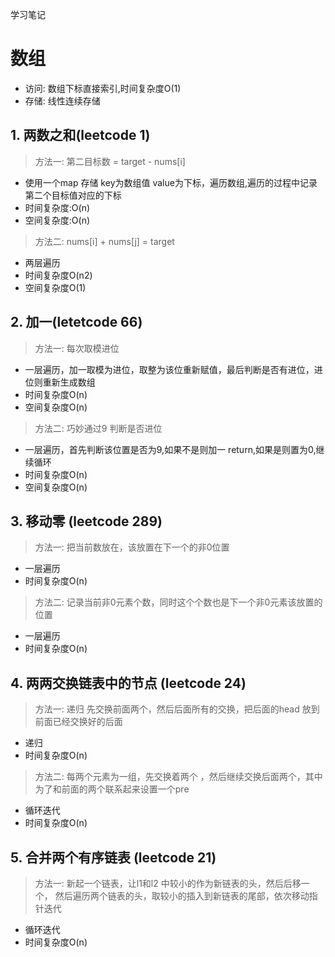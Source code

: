 学习笔记

# 数组
- 访问: 数组下标直接索引,时间复杂度O(1)
- 存储: 线性连续存储

## 1. 两数之和(leetcode 1)
> 方法一: 第二目标数 = target - nums[i]
- 使用一个map 存储 key为数组值 value为下标，遍历数组,遍历的过程中记录第二个目标值对应的下标
- 时间复杂度:O(n)
- 空间复杂度:O(n)

> 方法二: nums[i] + nums[j] = target
- 两层遍历
- 时间复杂度O(n2)
- 空间复杂度O(1)

## 2. 加一(letetcode 66)
> 方法一: 每次取模进位
- 一层遍历，加一取模为进位，取整为该位重新赋值，最后判断是否有进位，进位则重新生成数组
- 时间复杂度O(n)
- 空间复杂度O(n)

> 方法二: 巧妙通过9 判断是否进位
- 一层遍历，首先判断该位置是否为9,如果不是则加一 return,如果是则置为0,继续循环
- 时间复杂度O(n)
- 空间复杂度O(n)

## 3. 移动零 (leetcode 289)
> 方法一: 把当前数放在，该放置在下一个的非0位置
- 一层遍历
- 时间复杂度O(n)

> 方法二: 记录当前非0元素个数，同时这个个数也是下一个非0元素该放置的位置
- 一层遍历
- 时间复杂度O(n)

## 4. 两两交换链表中的节点 (leetcode 24)
> 方法一: 递归 先交换前面两个，然后后面所有的交换，把后面的head 放到前面已经交换好的后面
- 递归
- 时间复杂度O(n)

> 方法二: 每两个元素为一组，先交换着两个 ，然后继续交换后面两个，其中为了和前面的两个联系起来设置一个pre
- 循环迭代
- 时间复杂度O(n)

## 5. 合并两个有序链表 (leetcode 21)
> 方法一: 新起一个链表，让l1和l2 中较小的作为新链表的头，然后后移一个，
然后遍历两个链表的头，取较小的插入到新链表的尾部，依次移动指针迭代

- 循环迭代
- 时间复杂度O(n)

